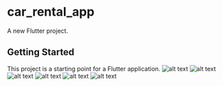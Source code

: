 # car_rental_app

A new Flutter project.

## Getting Started

This project is a starting point for a Flutter application.
![alt text](https://github.com/Miskat-UL/Car_rental_app/blob/main/1.jpg?raw=true)
![alt text](https://github.com/Miskat-UL/Car_rental_app/blob/main/2.jpg?raw=true)
![alt text](https://github.com/Miskat-UL/Car_rental_app/blob/main/3.jpg?raw=true)
![alt text](https://github.com/Miskat-UL/Car_rental_app/blob/main/4.jpg?raw=true)
![alt text](https://github.com/Miskat-UL/Car_rental_app/blob/main/5.jpg?raw=true)
![alt text](https://github.com/Miskat-UL/Car_rental_app/blob/main/6.jpg?raw=true)